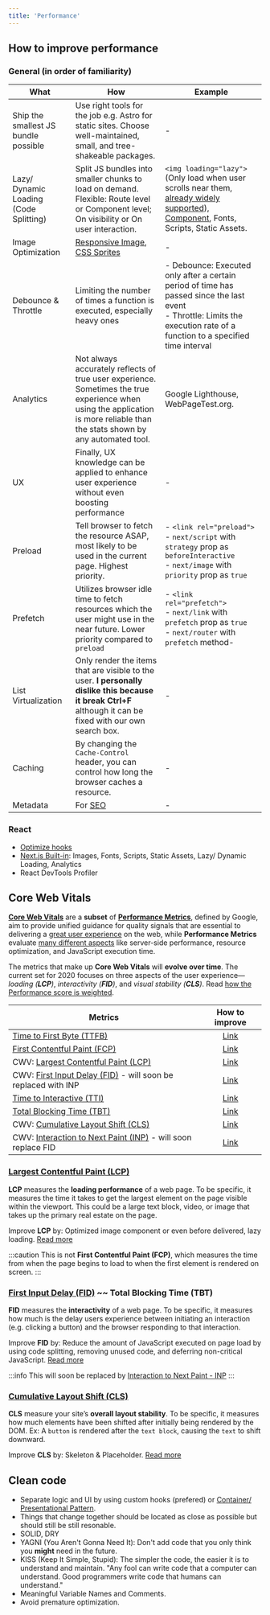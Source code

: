```yaml
---
title: 'Performance'
---
```


## How to improve performance

### General (in order of familiarity)

| What                                   | How                                                                                                                                                                           | Example                                                                                                                                                                                                                               |
| -------------------------------------- | ----------------------------------------------------------------------------------------------------------------------------------------------------------------------------- | ------------------------------------------------------------------------------------------------------------------------------------------------------------------------------------------------------------------------------------- |
| Ship the smallest JS bundle possible   | Use right tools for the job e.g. Astro for static sites. Choose well-maintained, small, and tree-shakeable packages.                                                          | -                                                                                                                                                                                                                                     |
| Lazy/ Dynamic Loading (Code Splitting) | Split JS bundles into smaller chunks to load on demand. Flexible: Route level or Component level; On visibility or On user interaction.                                       | `<img loading="lazy">` (Only load when user scrolls near them, [already widely supported](https://caniuse.com/loading-lazy-attr)), [Component](../React/react-snippets.mdx#lazy-load--component-maps), Fonts, Scripts, Static Assets. |
| Image Optimization                     | [Responsive Image](./image.md), [CSS Sprites](https://spritegen.website-performance.org/)                                                                                     | -                                                                                                                                                                                                                                     |
| Debounce & Throttle                    | Limiting the number of times a function is executed, especially heavy ones                                                                                                    | - Debounce: Executed only after a certain period of time has passed since the last event <br /> - Throttle: Limits the execution rate of a function to a specified time interval                                                      |
| Analytics                              | Not always accurately reflects of true user experience. Sometimes the true experience when using the application is more reliable than the stats shown by any automated tool. | Google Lighthouse, WebPageTest.org.                                                                                                                                                                                                   |
| UX                                     | Finally, UX knowledge can be applied to enhance user experience without even boosting performance                                                                             | -                                                                                                                                                                                                                                     |
| Preload                                | Tell browser to fetch the resource ASAP, most likely to be used in the current page. Highest priority.                                                                        | - `<link rel="preload">` <br /> - `next/script` with `strategy` prop as `beforeInteractive` <br /> - `next/image` with `priority` prop as `true`                                                                                      |
| Prefetch                               | Utilizes browser idle time to fetch resources which the user might use in the near future. Lower priority compared to `preload`                                               | - `<link rel="prefetch">` <br /> - `next/link` with `prefetch` prop as `true` <br /> - `next/router` with `prefetch` method-                                                                                                          |
| List Virtualization                    | Only render the items that are visible to the user. **I personally dislike this because it break Ctrl+F** although it can be fixed with our own search box.                   | -                                                                                                                                                                                                                                     |
| Caching                                | By changing the `Cache-Control` header, you can control how long the browser caches a resource.                                                                               | -                                                                                                                                                                                                                                     |
| Metadata                               | For [SEO](./seo.md)                                                                                                                                                           | -                                                                                                                                                                                                                                     |

### React

- [Optimize hooks](../React/hooks.mdx#optimize)
- [Next.js Built-in](https://nextjs.org/docs/app/building-your-application/optimizing): Images, Fonts, Scripts, Static Assets, Lazy/ Dynamic Loading, Analytics
- React DevTools Profiler

## Core Web Vitals

**[Core Web Vitals](https://web.dev/learn-core-web-vitals/)** are a **subset** of **[Performance Metrics](https://web.dev/metrics/)**, defined by Google, aim to provide unified guidance for quality signals that are essential to delivering a <u>great user experience</u> on the web, while **Performance Metrics** evaluate <u>many different aspects</u> like server-side performance, resource optimization, and JavaScript execution time.

The metrics that make up **Core Web Vitals** will **evolve over time**. The current set for 2020 focuses on three aspects of the user experience—_loading (**LCP**)_, _interactivity (**FID**)_, and _visual stability (**CLS**)_. Read [how the Performance score is weighted](https://web.dev/performance-scoring).

| Metrics                                                                               |                 How to improve                  |
| ------------------------------------------------------------------------------------- | :---------------------------------------------: |
| [Time to First Byte (TTFB)](https://web.dev/ttfb/)                                    |     [Link](https://web.dev/optimize-ttfb/)      |
| [First Contentful Paint (FCP)](https://web.dev/fcp/)                                  | [Link](https://web.dev/fcp/#how-to-improve-fcp) |
| CWV: [Largest Contentful Paint (LCP)](https://web.dev/lcp/)                           |      [Link](https://web.dev/optimize-lcp/)      |
| CWV: [First Input Delay (FID)](https://web.dev/fid/) - will soon be replaced with INP |      [Link](https://web.dev/optimize-fid/)      |
| [Time to Interactive (TTI)](https://web.dev/tti/)                                     | [Link](https://web.dev/tti/#how-to-improve-tti) |
| [Total Blocking Time (TBT)](https://web.dev/tbt/)                                     | [Link](https://web.dev/tbt/#how-to-improve-tbt) |
| CWV: [Cumulative Layout Shift (CLS)](https://web.dev/cls/)                            |      [Link](https://web.dev/optimize-cls/)      |
| CWV: [Interaction to Next Paint (INP)](https://web.dev/inp/) - will soon replace FID  |      [Link](https://web.dev/optimize-inp/)      |

### [Largest Contentful Paint (LCP)](https://web.dev/lcp/)

**LCP** measures the **loading performance** of a web page. To be specific, it measures the time it takes to get the largest element on the page visible within the viewport. This could be a large text block, video, or image that takes up the primary real estate on the page.

Improve **LCP** by: Optimized image component or even before delivered, lazy loading. [Read more](https://web.dev/optimize-lcp/)

:::caution
This is not **First Contentful Paint (FCP)**, which measures the time from when the page begins to load to when the first element is rendered on screen.
:::

### [First Input Delay (FID)](https://web.dev/fid/) ~~ Total Blocking Time (TBT)

**FID** measures the **interactivity** of a web page. To be specific, it measures how much is the delay users experience between initiating an interaction (e.g. clicking a button) and the browser responding to that interaction.

Improve **FID** by: Reduce the amount of JavaScript executed on page load by using code splitting, removing unused code, and deferring non-critical JavaScript. [Read more](https://web.dev/optimize-fid/)

:::info
This will soon be replaced by [Interaction to Next Paint - INP](https://web.dev/inp/)
:::

### [Cumulative Layout Shift (CLS)](https://web.dev/cls/)

**CLS** measure your site’s **overall layout stability**. To be specific, it measures how much elements have been shifted after initially being rendered by the DOM. Ex: A `button` is rendered after the `text block`, causing the `text` to shift downward.

Improve **CLS** by: Skeleton & Placeholder. [Read more](https://web.dev/optimize-cls/)

## Clean code

- Separate logic and UI by using custom hooks (prefered) or [Container/ Presentational Pattern](https://www.patterns.dev/posts/presentational-container-pattern).
- Things that change together should be located as close as possible but should still be still resonable.
- SOLID, DRY
- YAGNI (You Aren't Gonna Need It): Don't add code that you only think you **might** need in the future.
- KISS (Keep It Simple, Stupid): The simpler the code, the easier it is to understand and maintain. "Any fool can write code that a computer can understand. Good programmers write code that humans can understand."
- Meaningful Variable Names and Comments.
- Avoid premature optimization.
